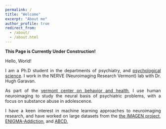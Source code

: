 ```yaml
---
permalink: /
title: "Welcome"
excerpt: "About me"
author_profile: true
redirect_from: 
  - /about/
  - /about.html
---
```

**This Page is Currently Under Construction!**

Hello, World!

<div style="text-align: justify">
<p>I am a Ph.D student in the departments of psychiatry, and <a href="https://www.uvm.edu/cas/psychology">psychological
science</a>. I work in the NERVE (Neuroimaging Research Vermont) lab with Dr. Hugh Garavan.</p>
<p>As part of the <a href="http://www.med.uvm.edu/behaviorandhealth/home">vermont center on behavior and health</a>, I use human neuroimaging to study the neural basis of psychiatric problems, with a focus on substance abuse in adolescence.</p>
<p>I have a keen interest in machine learning approaches to neuroimaging research, and have worked on large datasets from the
<a href="https://imagen-europe.com">the IMAGEN project</a>, <a href="http://enigma.ini.usc.edu/ongoing/enigma-addiction-working-group/">ENIGMA-Addiction</a>, and <a href="https://abcdstudy.org">ABCD.</a></p>
</div>
